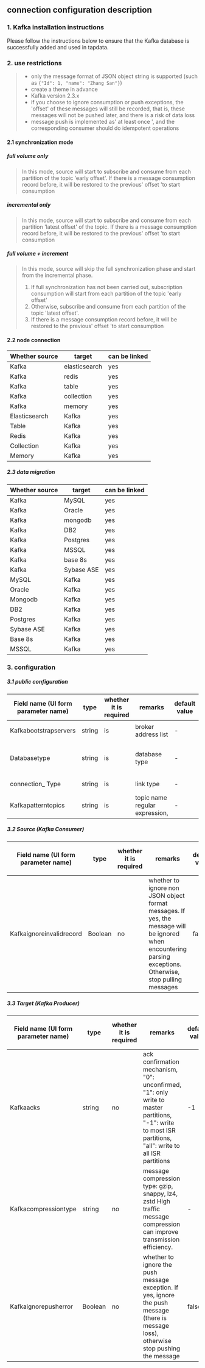 ## **connection configuration description**
### **1. Kafka installation instructions**
Please follow the instructions below to ensure that the Kafka database is successfully added and used in tapdata.
### **2. use restrictions**
>- only the message format of JSON object string is supported (such as ` {"Id": 1, "name": "Zhang San"} `)
>- create a theme in advance
>- Kafka version 2.3.x
>- if you choose to ignore consumption or push exceptions, the 'offset' of these messages will still be recorded, that is, these messages will not be pushed later, and there is a risk of data loss
>- message push is implemented as' at least once ', and the corresponding consumer should do idempotent operations
   #### **2.1 synchronization mode**
   ##### **full volume only**
   >In this mode, source will start to subscribe and consume from each partition of the topic 'early offset'. If there is a message consumption record before, it will be restored to the previous' offset 'to start consumption
   ##### **incremental only**
   >In this mode, source will start to subscribe and consume from each partition 'latest offset' of the topic. If there is a message consumption record before, it will be restored to the previous' offset 'to start consumption
   ##### **full volume + increment**
   >In this mode, source will skip the full synchronization phase and start from the incremental phase.
   >
>1. If full synchronization has not been carried out, subscription consumption will start from each partition of the topic 'early offset'
>2. Otherwise, subscribe and consume from each partition of the topic 'latest offset'.
>3. If there is a message consumption record before, it will be restored to the previous' offset 'to start consumption
 #### **2.2 node connection**
|Whether source | target | can be linked|
| ------------- | ------------- | ---------- |
|Kafka | elasticsearch | yes|
|Kafka | redis | yes|
|Kafka | table | yes|
|Kafka | collection | yes|
|Kafka | memory | yes|
|Elasticsearch | Kafka | yes|
|Table | Kafka | yes|
|Redis | Kafka | yes|
|Collection | Kafka | yes|
|Memory | Kafka | yes|
##### **2.3 data migration**
|Whether source | target | can be linked|
| ---------- | ---------- | ---------- |
|Kafka | MySQL | yes|
|Kafka | Oracle | yes|
|Kafka | mongodb | yes|
|Kafka | DB2 | yes|
|Kafka | Postgres | yes|
|Kafka | MSSQL | yes|
|Kafka | base 8s | yes|
|Kafka | Sybase ASE | yes|
|MySQL | Kafka | yes|
|Oracle | Kafka | yes|
|Mongodb | Kafka | yes|
|DB2 | Kafka | yes|
|Postgres | Kafka | yes|
|Sybase ASE | Kafka | yes|
|Base 8s | Kafka | yes|
|MSSQL | Kafka | yes|
### **3. configuration**
##### **3.1 public configuration**
|Field name (UI form parameter name) | type | whether it is required | remarks | default value | verification | UI form field name | UI form field component|
| ---------------------- | ------ | -------- | ------------------- | ------ | ---------------------------------------------------------------------------------------- | ---------------- | ------------------------- |
|Kafkabootstrapservers | string | is | broker address list | - | host1:port, host2:port, host3:port (such as 192.168.1.1:9092192.168.1.2:9092192.168.1.3:9092) | host list | ` < input type= "text" / > `|
|Databasetype | string | is | database type | - | fixed value: Kafka | none ` <input type= "hidden" / > `|
| connection_ Type | string | is | link type | - | enumeration value: source \ | target \ | source_ and_ Target | link type ` < select / > `|
|Kafkapatterntopics | string | is | topic name regular expression, | - | text length is greater than 0, less than 256 | topic regular expression | ` <input type= "text" / > `|
##### **3.2 Source (Kafka Consumer)**
|Field name (UI form parameter name) | type | whether it is required | remarks | default value | verification | UI form field name | UI form field component|
| ------------------------ | ------- | -------- | ----------------------------------------------------------------------------------- | ------ | --------------------- | -------------------- | ---------------- |
|Kafkaignoreinvalidrecord | Boolean | no | whether to ignore non JSON object format messages. If yes, the message will be ignored when encountering parsing exceptions. Otherwise, stop pulling messages | false | enumeration value: true \ | false | ignore non JSON format messages | ` < select / > `|
##### **3.3 Target (Kafka Producer)**
|Field name (UI form parameter name) | type | whether it is required | remarks | default value | verification | UI form field name | UI form field component|
| ---------------------- | ------- | -------- | -------------------------------------------------------------------------------------------------------- | ------ | --------------------------------------------- | ---------------- | ---------------- |
|Kafkaacks | string | no | ack confirmation mechanism, "0": unconfirmed, "1": only write to master partitions, "-1": write to most ISR partitions, "all": write to all ISR partitions | -1 | enumeration value: "0" 124; "1" | "-1" | | "all" | message push ACK | `<select / > `|
|Kafkacompressiontype | string | no | message compression type: gzip, snappy, lz4, zstd High traffic message compression can improve transmission efficiency. | -| Enumeration value: "gzip" 124; "snappy" | "lz4" | "zstd" | message push compression method | ` < select / > `|
|Kafkaignorepusherror | Boolean | no | whether to ignore the push message exception. If yes, ignore the push message (there is message loss), otherwise stop pushing the message | false | enumeration value: true \ | false | message push ignore exception | ` < select / > `|
